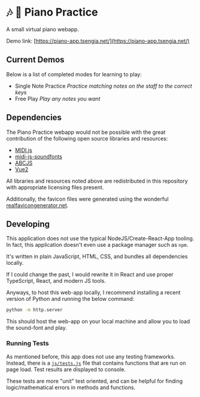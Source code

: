 # :notes: :musical_keyboard: Piano Practice
A small virtual piano webapp.  

Demo link: [https://piano-app.tsengia.net/](https://piano-app.tsengia.net/)

## Current Demos
Below is a list of completed modes for learning to play:
- Single Note Practice _Practice matching notes on the staff to the correct keys_ 
- Free Play _Play any notes you want_

## Dependencies
The Piano Practice webapp would not be possible with the great contribution of the following open source libraries and resources:
- [MIDI.js](https://github.com/mudcube/MIDI.js)
- [midi-js-soundfonts](https://github.com/gleitz/midi-js-soundfonts)
- [ABCJS](https://github.com/paulrosen/abcjs)
- [Vue2](https://github.com/vuejs/vue)

All libraries and resources noted above are redistributed in this repository with appropriate licensing files present.

Additionally, the favicon files were generated using the wonderful [realfavicongenerator.net](https://realfavicongenerator.net/).


## Developing
This application does not use the typical NodeJS/Create-React-App tooling.
In fact, this application doesn't even use a package manager such as `npm`.

It's written in plain JavaScript, HTML, CSS, and bundles all dependencies locally.

If I could change the past, I would rewrite it in React and use proper TypeScript, React, and modern JS tools.

Anyways, to host this web-app locally, I recommend installing a recent version of Python and running the below command:
```bash
python -m http.server
```

This should host the web-app on your local machine and allow you to load the sound-font and play.

### Running Tests
As mentioned before, this app does not use any testing frameworks.
Instead, there is a [`js/tests.js`](js/tests.js) file that contains functions that are run on page load.
Test results are displayed to console.

These tests are more "unit" test oriented, and can be helpful for finding logic/mathematical errors in methods and functions.